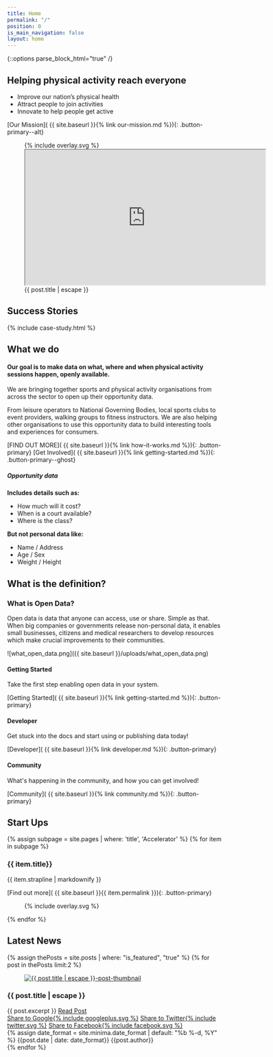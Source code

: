 ```yaml
---
title: Home
permalink: "/"
position: 0
is_main_navigation: false
layout: home
---
```


{::options parse_block_html="true" /}


<!--  ---------------->
<!-- HERO BLOCK -->
<!--  ---------------->
<article class="hero--home">

<!-- <nav class="hero_tab_nav"> -->
<!-- <div class="hero-tab" data-tab="h1"></div> -->
<!-- <div class="hero-tab" data-tab="h2"></div> -->
<!-- <div class="hero-tab" data-tab="h3"></div> -->
<!-- </nav> -->

<div class="content">

# Helping physical activity reach everyone

 - Improve our nation’s physical health
 - Attract people to join activities
 - Innovate to help people get active

[Our Mission]( {{ site.baseurl }}{% link our-mission.md %}){: .button-primary--alt}

</div>
<figure id="introduction-vid"  role="group" aria-labelledby="open-active-video">
<div class="mask">{% include overlay.svg %}</div>
<iframe id="video" title="OpenActive intro video" width="560" height="315"  src="https://www.youtube.com/embed/kfVCRaMJarE?&modestbranding=1&showinfo=0&rel=0&enablejsapi=1" allowfullscreen></iframe>

<figcaption id="open-active-video" class="hidden" >{{ post.title | escape }}</figcaption>
</figure>

</article>



<!--  ---------------->
<!-- CASE STUDIES -->
<!--  ---------------->
<article class="title-row">
<h2 class="sub-heading-two margin-top">Success Stories</h2>
{% include case-study.html %}
</article>






<!--  ---------------->
<!-- WHAT WE DO -->
<!--  ---------------->
<article class="invert title-row what-we-do">
<h2 class="sub-heading-two">What we do</h2>
<div class="two twoleft">

#### Our goal is to make data on what, where and when physical activity sessions happen, openly available.

We are bringing together sports and physical activity organisations from across the sector to open up their opportunity data.

From leisure operators to National Governing Bodies, local sports clubs to event providers, walking groups to fitness instructors. We are also helping other organisations to use this opportunity data to build interesting tools and experiences for consumers.

[FIND OUT MORE]( {{ site.baseurl }}{% link how-it-works.md %}){: .button-primary} [Get Involved]( {{ site.baseurl }}{% link getting-started.md %}){: .button-primary--ghost}

</div>
<div class="two twoleft">

##### Opportunity data
**Includes details such as:**
* How much will it cost?
* When is a court available?
* Where is the class?

**But not personal data like:**
* Name / Address
* Age / Sex
* Weight / Height

</div>
</article>


<!--  ---------------->
<!-- OPEN DATA ILLUSTRATION -->
<!--  ---------------->
<article class="title-row">
<h2 class="sub-heading-two">What is the definition?</h2>
<div class="one">

<h3>What is Open Data?</h3>
<p class="reset-style">
Open data is data that anyone can access, use or share. Simple as that. When big companies or governments release non-personal data, it enables small businesses, citizens and medical researchers to develop resources which make crucial improvements to their communities.</p>
</div>
<div class="one">

![what_open_data.png]({{ site.baseurl }}/uploads/what_open_data.png)

</div>
</article>



<!--  ---------------->
<!-- CALL TO ACTION BLOCKS -->
<!--  ---------------->
<article class="call_to_action">
<div class="subgrid">
<div class="three">

#### Getting Started

Take the first step enabling open data in your system.

[Getting Started]( {{ site.baseurl }}{% link getting-started.md %}){: .button-primary}

</div>
<div class="three">

#### Developer

Get stuck into the docs and start using or publishing data today!

[Developer]( {{ site.baseurl }}{% link developer.md %}){: .button-primary}

</div>
<div class="three">

#### Community

What's happening in the community, and how you can get involved!

[Community]( {{ site.baseurl }}{% link community.md %}){: .button-primary}

</div>
</div>
</article>

<!--  ---------------->
<!-- ACCELERATOR BLOCKS -->
<!--  ---------------->
<article class="call_to_action--full-width global">
<h2 class="sub-heading-two">Start Ups</h2>
<div class="one">

{% assign subpage = site.pages | where: 'title', 'Accelerator' %}
{% for item in subpage %}
### {{ item.title}}
{{ item.strapline | markdownify }}

[Find out more]( {{ site.baseurl }}{{ item.permalink }}){: .button-primary}

</div>
<figure>
<div class="mask">{% include overlay.svg %}</div>
<div class="image" style="background: url({{ site.baseurl }}{{ item.thumbnail_image }})center center / cover no-repeat;"></div>
</figure>
{% endfor %}
</article>





<!--  ---------------->
<!-- NEWS BLOCK -->
<!--  ---------------->
<article class="post-list title-row">
<h2 class="sub-heading-two"> Latest News</h2>
{% assign thePosts = site.posts | where: "is_featured", "true" %}
{% for post in thePosts limit:2 %}
<div class="two" id="post-{{ forloop.index }}">
<figure role="group">
<a href="{{ post.url | relative_url }}">
<img src="{{post.thumbnail_image | relative_url}}" alt="{{ post.title | escape }}-post-thumbnail">
</a>
</figure>
<h3>{{ post.title | escape }}</h3>
<div class="subgrid brand-one-b">
<div class="two twoleft">
{{ post.excerpt }}
<a class="button-primary" href="{{ post.url | relative_url }}">Read Post</a>
</div>
<div class="two twoleft">
<div markdown="0" class="share-page">
<a role="button" href="https://plus.google.com/share?url={{ site.url }}{{ post.url }}" role="button" standalone="true" rel="nofollow" target="_blank" title="Share on Google+"><span class="hidden" aria-hidden="true">Share to  Google</span>{% include googleplus.svg %}</a>
<a role="button" href="https://twitter.com/intent/tweet?text={{ post.title }}&url={{ site.url }}{{ post.url }}&via={{ site.twitter_username }}&related={{ site.twitter_username }}" role="button" standalone="true" rel="nofollow" target="_blank" title="Share on Twitter"><span class="hidden" aria-hidden="true">Share to Twitter</span>{% include twitter.svg %}</a>
<a role="button" href="https://facebook.com/sharer.php?u={{ site.url }}{{ post.url }}" role="button" standalone="true" rel="nofollow" target="_blank" title="Share on Facebook"><span class="hidden" aria-hidden="true">Share to  Facebook</span>{% include facebook.svg %}</a>

</div>
{% assign date_format = site.minima.date_format | default: "%b %-d, %Y" %}
{{post.date | date: date_format}}
{{post.author}}
</div>
</div>
</div>
{% endfor %}
</article>